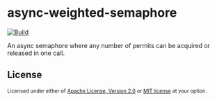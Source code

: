 # async-weighted-semaphore
[![Build](https://travis-ci.com/nathdobson/async-weighted-semaphore.svg?branch=master)](https://travis-ci.com/github/nathdobson/async-weighted-semaphore)

An async semaphore where any number of permits can be acquired or released in one call.
## License
<sup>
Licensed under either of <a href="LICENSE-APACHE">Apache License, Version
2.0</a> or <a href="LICENSE-MIT">MIT license</a> at your option.
</sup>